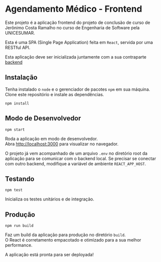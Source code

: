 # Agendamento Médico - Frontend

Este projeto é a aplicação frontend do projeto de conclusão de curso de Jerônimo Costa Ramalho no curso de Engenharia de Software pela UNICESUMAR.

Esta é uma SPA (Single Page Application) feita em `React`, servida por uma RESTful API.

Esta aplicação deve ser inicializada juntamente com a sua contraparte [backend](https://github.com/jeronimo99/agendamento-medico-backend)

## Instalação

Tenha instalado o `node` e o gerenciador de pacotes `npm` em sua máquina. Clone este repositório e instale as dependências.

`npm install`

## Modo de Desenvolvedor

`npm start`

Roda a aplicação em modo de desenvolvedor.\
Abra [http://localhost:3000](http://localhost:3000) para visualizar no navegador.

O projeto já vem acompanhado de um arquivo `.env` no diretório root da aplicação para se comunicar com o backend local. Se precisar se conectar com outro backend, modifique a variável de ambiente `REACT_APP_HOST`.

## Testando

`npm test`

Inicializa os testes unitários e de integração.

## Produção

`npm run build`

Faz um build da aplicação para produção no diretório `build`.\
O React é corretamento empacotado e otimizado para a sua melhor performance.

A aplicação está pronta para ser deployada!
